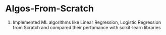 # Algos-From-Scratch
1) Implemented ML algorithms like Linear Regression, Logistic Regression from Scratch and compared their perfomance with scikit-learn libraries
